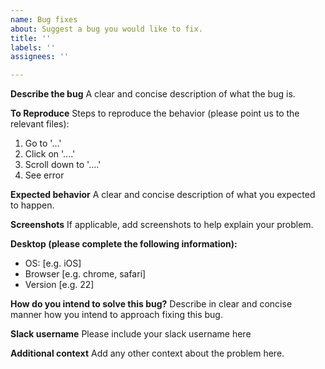 ```yaml
---
name: Bug fixes
about: Suggest a bug you would like to fix.
title: ''
labels: ''
assignees: ''

---
```


**Describe the bug**
A clear and concise description of what the bug is.

**To Reproduce**
Steps to reproduce the behavior (please point us to the relevant files):
1. Go to '...'
2. Click on '....'
3. Scroll down to '....'
4. See error

**Expected behavior**
A clear and concise description of what you expected to happen.

**Screenshots**
If applicable, add screenshots to help explain your problem.

**Desktop (please complete the following information):**
 - OS: [e.g. iOS]
 - Browser [e.g. chrome, safari]
 - Version [e.g. 22]

**How do you intend to solve this bug?**
Describe in clear and concise manner how you intend to approach fixing this bug.

**Slack username**
Please include your slack username here

**Additional context**
Add any other context about the problem here.
